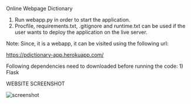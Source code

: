 Online Webpage Dictionary

1. Run webapp.py in order to start the application.
2. Procfile, requirements.txt, .gitignore and runtime.txt can be used if the user wants to deploy the application on the live server.

Note: Since, it is a webapp, it can be visited using the following url:

https://pdictionary-app.herokuapp.com/

Following dependencies need to downloaded before running the code:
	1) Flask

WEBSITE SCREENSHOT

![screenshot](https://user-images.githubusercontent.com/49030315/98467826-c911bc00-21d7-11eb-9fc4-9adc35296aaf.png)

